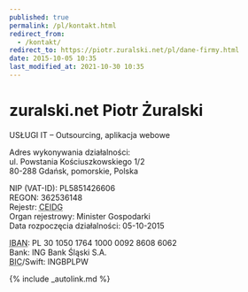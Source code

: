 ```yaml
---
published: true
permalink: /pl/kontakt.html
redirect_from:
  - /kontakt/
redirect_to: https://piotr.zuralski.net/pl/dane-firmy.html
date: 2015-10-05 10:35
last_modified_at: 2021-10-30 10:35
---
```


# zuralski.net Piotr Żuralski

USŁUGI IT – Outsourcing, aplikacja webowe

Adres wykonywania działalności:<br />
ul. Powstania Kościuszkowskiego 1/2<br />
80-288 Gdańsk, pomorskie, Polska<br />

NIP (VAT-ID): PL5851426606<br />
REGON: 362536148<br />
Rejestr: <abbr title="Centralna Ewidencja i Informacja o Działalności Gospodarczej">CEIDG</abbr><br />
Organ rejestrowy: Minister Gospodarki<br />
Data rozpoczęcia działalności: 05-10-2015<br />

<abbr title="International Bank Account Number">IBAN</abbr>: PL 30 1050 1764 1000 0092 8608 6062<br />
Bank: ING Bank Śląski S.A.<br />
<abbr title="Business Identifier Code">BIC</abbr>/Swift: INGBPLPW<br />

{% include _autolink.md %}
